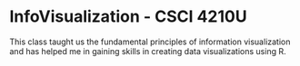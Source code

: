 # InfoVisualization - CSCI 4210U

This class taught us the fundamental principles of information visualization and has helped me in gaining skills in creating data visualizations using R. 
